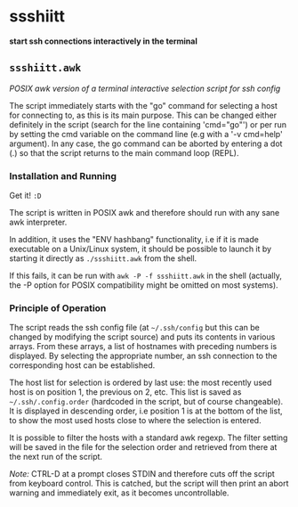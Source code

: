 # ssshiitt

**start ssh connections interactively in the terminal**

## `ssshiitt.awk`

*POSIX awk version of a terminal interactive selection script for ssh config*

The script immediately starts with the "go" command for selecting a host for connecting to, as this is its main purpose.
This can be changed either definitely in the script (search for the line containing 'cmd="go"') or per run by setting the cmd variable on the command line (e.g with a '-v cmd=help' argument).
In any case, the go command can be aborted by entering a dot (.) so that the script returns to the main command loop (REPL).

### Installation and Running

Get it! `:D`

The script is written in POSIX awk and therefore should run with any sane
awk interpreter.

In addition, it uses the "ENV hashbang" functionality, i.e if it is made executable on a Unix/Linux system, it should be possible to launch it by starting it directly as `./ssshiitt.awk` from the shell.

If this fails, it can be run with `awk -P -f ssshiitt.awk` in the shell (actually, the -P option for POSIX compatibility might be omitted on most systems).

### Principle of Operation

The script reads the ssh config file (at `~/.ssh/config` but this can be changed by modifying the script source) and puts its contents in various arrays.
From these arrays, a list of hostnames with preceding numbers is displayed.
By selecting the appropriate number, an ssh connection to the corresponding host can be established.

The host list for selection is ordered by last use: the most recently used host is on position 1, the previous on 2, etc.
This list is saved as `~/.ssh/.config.order` (hardcoded in the script, but of course changeable).
It is displayed in descending order, i.e position 1 is at the bottom of the list, to show the most used hosts close to where the selection is entered.

It is possible to filter the hosts with a standard awk regexp.
The filter setting will be saved in the file for the selection order
and retrieved from there at the next run of the script.

*Note:* CTRL-D at a prompt closes STDIN and therefore cuts off the script from keyboard control. This is catched, but the script will then print an abort warning and immediately exit, as it becomes uncontrollable.
